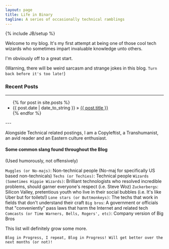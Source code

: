 ```yaml
---
layout: page
title: Life in Binary
tagline: A series of occasionally technical ramblings
---
```

{% include JB/setup %}

Welcome to my blog. It's my first attempt at being one of those cool tech wizards who sometimes impart invaluable 
knowledge unto others. 

I'm obviously off to a great start. 

(Warning, there will be weird sarcasm and strange jokes in this blog. `Turn back before it's too late!`)

### Recent Posts

---
<ul class="posts">
  {% for post in site.posts %}
    <li><span>{{ post.date | date_to_string }}</span> &raquo; <a href="{{ BASE_PATH }}{{ post.url }}">{{ post.title }}</a></li>
  {% endfor %}
</ul>
---

Alongside Technical related postings, I am a Copyleftist, a Transhumanist, an avid reader and an Eastern culture enthusiast.

#### Some common slang found throughout the Blog
(Used humorously, not offensively)

`Muggles (or No-majs)`: Non-technical people (No-maj for specifically US based non-technicals)
`Techs (or Techies)`: Technical people 
`Wizards (Sometimes Hippie Wizards)`: Brilliant technologists who resolved incredible problems, should garner everyone's respect (i.e. Steve Woz)
`Zuckerbergs`: Silicon Valley, pretentious youth who live in their social bubbles (i.e. It's like Uber but for toilets!)
`Lone stars (or Buttmonkeys)`: The techs that work in fields that don't understand their craft
`Big bros`: A government or officials that "conveniently" pass laws that harm the Internet and related tech
`Comcasts (or Time Warners, Bells, Rogers', etc)`: Company version of Big Bros

This list will definitely grow some more.

`Blog in Progress, I repeat, Blog in Progress! Will get better over the next months (or not)!`



